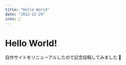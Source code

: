 ```yaml
---
title: "Hello World"
date: "2022-12-29"
icon: 🍨
---
```


# Hello World!

自作サイトをリニューアルしたので記念投稿してみました 🥳
